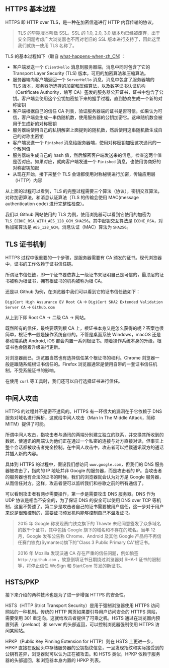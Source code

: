 ## HTTPS 基本过程

HTTPS 即 HTTP over TLS，是一种在加密信道进行 HTTP 内容传输的协议。

> TLS 的早期版本叫做 SSL。SSL 的 1.0, 2.0, 3.0 版本均已经被废弃，出于安全问题考虑广大浏览器也不再对老旧的 SSL 版本进行支持了，因此这里我们就统一使用 TLS 名称了。

TLS 的基本过程如下（取自 [what-happens-when-zh_CN](https://github.com/skyline75489/what-happens-when-zh_CN/blob/master/README.rst#tls)）：

* 客户端发送一个 ``ClientHello`` 消息到服务器端，消息中同时包含了它的 Transport Layer Security (TLS) 版本，可用的加密算法和压缩算法。
* 服务器端向客户端返回一个 ``ServerHello`` 消息，消息中包含了服务器端的 TLS 版本，服务器所选择的加密和压缩算法，以及数字证书认证机构（Certificate Authority，缩写 CA）签发的服务器公开证书，证书中包含了公钥。客户端会使用这个公钥加密接下来的握手过程，直到协商生成一个新的对称密钥
* 客户端根据自己的信任 CA 列表，验证服务器端的证书是否可信。如果认为可信，客户端会生成一串伪随机数，使用服务器的公钥加密它。这串随机数会被用于生成新的对称密钥
* 服务器端使用自己的私钥解密上面提到的随机数，然后使用这串随机数生成自己的对称主密钥
* 客户端发送一个 ``Finished`` 消息给服务器端，使用对称密钥加密这次通讯的一个散列值
* 服务器端生成自己的 hash 值，然后解密客户端发送来的信息，检查这两个值是否对应。如果对应，就向客户端发送一个 ``Finished`` 消息，也使用协商好的对称密钥加密
* 从现在开始，接下来整个 TLS 会话都使用对称秘钥进行加密，传输应用层（HTTP）内容

从上面的过程可以看到，TLS 的完整过程需要三个算法（协议），密钥交互算法，对称加密算法，和消息认证算法（TLS 的传输会使用 MAC(message authentication code) 进行完整性检查）。

我们以 Github 网站使用的 TLS 为例，使用浏览器可以看到它使用的加密为 `TLS_ECDHE_RSA_WITH_AES_128_GCM_SHA256`。其中密钥交互算法是 `ECDHE_RSA`，对称加密算法是 `AES_128_GCM`，消息认证（MAC）算法为 `SHA256`。

## TLS 证书机制

HTTPS 过程中很重要的一个步骤，是服务器需要有 CA 颁发的证书。现代浏览器中，证书的工作依赖于证书信任链。

所谓证书信任链，即一个证书要依靠上一级证书来证明自己是可信的，最顶层的证书被称为根证书，拥有根证书的机构被称为根 CA。

还是以 Github 为例，在浏览器中我们可以看到它的证书信任链如下：

`DigiCert High Assurance EV Root CA` -> `DigiCert SHA2 Extended Validation Server CA` -> `Github.com`

从上到下即 Root CA -> 二级 CA -> 网站。

既然所有的信任，最终要落到根 CA 上，根证书本身又是怎么获得的呢？答案也很简单，根证书一般是操作系统自带的。不管是桌面系统 Windows，macOS 还是移动端系统 Android, iOS 都会内置一系列根证书。随着操作系统本身的升级，根证书也会随着升级进行更新。

对浏览器而已，浏览器当然也有选择信任某个根证书的权利。Chrome 浏览器一般是跟随系统根证书信任的。Firefox 浏览器通常是使用自带的一套证书信任机制，不受系统证书的影响。

在使用 `curl` 等工具时，我们还可以自行选择证书进行信任。

## 中间人攻击

HTTPS 的过程并不是密不透风的。HTTPS 有一环很大的漏洞在于它依赖于 DNS 服务对域名进行解析，这就给中间人攻击（Man In The Middle Attack，简称 MITM）提供了可能。

所谓中间人攻击，指攻击者与通讯的两端分别建立独立的联系，并交换其所收到的数据，使通讯的两端认为他们正在通过一个私密的连接与对方直接对话，但事实上整个会话都被攻击者完全控制。在中间人攻击中，攻击者可以拦截通讯双方的通话并插入新的内容。

具体到 HTTPS 的过程中，假设我们想访问 `www.google.com`，但我们的 DNS 服务器被攻击了，指向的 IP 地址并非 Google 的服务器，而是攻击者的 IP。当攻击者的服务器也有合法的证书的时候，我们的浏览器就会认为对方是 Google 服务器，从而信任对方。这样，攻击者便可以监听我们和谷歌之前的所有通信了。

可以看到攻击者有两步需要操作，第一步是需要攻击 DNS 服务器。DNS 作为 UDP 协议是相当不安全的，为了保证 DNS 的安全可以使用 DNS over TCP 等机制，这里不赘述了。第二步是攻击者自己的证书需要被用户信任，这一步对于用户来说是很难控制的，需要证书颁发机构能够控制自己不滥发证书。

> 2015 年 Google 称发现赛门铁克旗下的 Thawte 未经同意签发了众多域名的数千个证书，其中包括 Google 旗下的域名和不存在的域名。当年 12 月，Google 发布公告称 Chrome、Android 及其他 Google 产品将不再信任赛门铁克(Symantec)旗下的"Class 3 Public Primary CA"根证书。

> 2016 年 Mozilla 发现沃通 CA 存在严重的信任问题，例如偷签 `http://github.com` ，故意倒填证书日期绕过浏览器对 SHA-1 证书的限制等，将停止信任 WoSign 和 StartCom 签发的新证书。

## HSTS/PKP

接下来介绍的两种技术也是为了进一步增强 HTTPS 的安全性。

HSTS（HTTP Strict Transport Security）是用于强制浏览器使用 HTTPS 访问网站的一种机制。传统的 HTTP 网页如果要引导用户访问安全的 HTTPS 网站，需要使用 301 重定向。这就给攻击者提供了可乘之机。HSTS 通过在浏览器内预置列表（preload）和 server 的头部返回，可以控制浏览器强制使用 HTTPS 访问某网站。

HPKP（Public Key Pinning Extension for HTTP）则在 HSTS 上更进一步，HPKP 直接在返回头中存储服务器的公钥指纹信息，一旦发现指纹和实际接受到的公钥有差异，浏览器就可以认为正在被攻击。和 HSTS 类似，HPKP 依赖于服务器的头部返回，和浏览器本身内置的 HPKP 列表。
